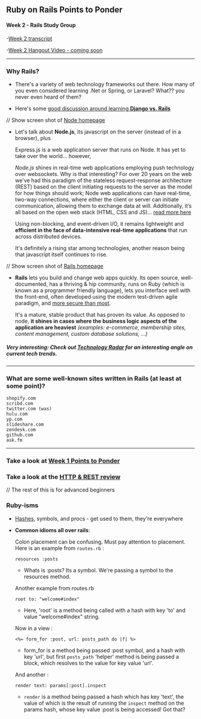 ## Ruby on Rails Points to Ponder 

#### Week 2 - Rails Study Group


-[Week 2 transcript](https://github.com/afshinator/OdinRailsStudyGroup/blob/master/week2-transcript.md)

-[Week 2 Hangout Video - coming soon]()


---

### Why Rails?

- There's a variety of web technology frameworks out there.  How many of you even considered learning .Net or
    Spring, or Laravel?   What?? you never even heard of them?

- Here's some [good discussion around learning **Django vs. Rails**](http://www.quora.com/Ruby-vs-Python/Which-should-I-learn-Django-or-Rails)


// Show screen shot of [Node homepage](http://nodejs.org/)
- Let's talk about **Node.js**, its javascript on the server (instead of in a browser), plus
 
    Express.js is a web application server that runs on Node.  It has yet to take over the world... however,

	*Node.js* shines in real-time web applications employing push technology over websockets. Why is that interesting? For over 20 years on the web we've had this paradigm of the stateless request-response architecture (REST) based on the client initiating requests to the server as the model for how things should work; Node web applications can have real-time, two-way connections, where either the client or server can initiate communication, allowing them to exchange data at will. Additionally, it’s all based on the open web stack (HTML, CSS and JS)... [read more here](http://www.toptal.com/nodejs/why-the-hell-would-i-use-node-js)

	Using non-blocking, and event-driven I/O, it remains lightweight and **efficient in the face of data-intensive real-time applications** that run across distributed devices.  
    
    It's definitely a rising star among technologies, another reason being that javascript itself continues to rise.

// Show screen shot of [Rails homepage](http://rubyonrails.org/)

- **Rails** lets you build and change web apps quickly.  Its open source, well-documented, has a thriving & hip
	community, runs on Ruby (which is known as a programmer friendly language), lets you interface well with the front-end, often developed using the modern test-driven agile paradigm, and [more secure than most](http://youtu.be/2Ex8EEv-WPs). 

	It's a mature, stable product that has proven its value.  As opposed to node, **it shines in cases where the
	business logic aspects of the application are heaviest** *(examples: e-commerce, membership sites, content management, custom database solutions, ...)*


##### Very interesting: Check out [Technology Radar](http://www.thoughtworks.com/radar/#/) for an interesting angle on current tech trends.

---

### What are some well-known sites written in Rails (at least at some point)?

	shopify.com
	scribd.com
	twitter.com (was)
	hulu.com
	yp.com
	slideshare.com
	zendesk.com
	github.com
	ask.fm

---

<a name="http"></a>
### Take a look at [Week 1 Points to Ponder](https://github.com/afshinator/OdinRailsStudyGroup/blob/master/week1-pointsToPonder.md)

### Take a look at the [HTTP & REST review](https://github.com/afshinator/OdinRailsStudyGroup/blob/master/week2-HTTP.md)

// The rest of this is for advanced beginners

### Ruby-isms    

- [Hashes](http://richonrails.com/articles/working-with-ruby-hashes), symbols, and procs - get used to them, they're everywhere


- **Common idioms all over rails**:

	Colon placement can be confusing.  Must pay attention to placement. Here is an example from ```routes.rb``` :

	```resources :posts```

	- Whats is :posts?  Its a symbol.  We're passing a symbol to the resources method.

	Another example from routes.rb

	```root to: "welcome#index"```

	- Here, 'root' is a method being called with a hash with key 'to' and value "welcome#index" string.

	Now in a view : 

	```<%= form_for :post, url: posts_path do |f| %>```

	- form_for is a method being passed :post symbol, and a hash with key 'url',
	but first ```posts_path``` 'helper' method is being passed a block, which resolves to the value
	for key value 'url'.
	
	And another : 

	```render text: params[:post].inspect```

	- ```render``` is a method being passed a hash which has key 'text', the value of which is the result of running the ```inspect``` method on the params hash, whose key value :post is being accessed!  Got that?


